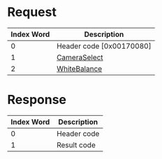 # Request

| Index Word | Description                                             |
|------------|---------------------------------------------------------|
| 0          | Header code \[0x00170080\]                              |
| 1          | [CameraSelect](Camera_Services#CameraSelect "wikilink") |
| 2          | [WhiteBalance](Camera_Services#WhiteBalance "wikilink") |

# Response

| Index Word | Description |
|------------|-------------|
| 0          | Header code |
| 1          | Result code |